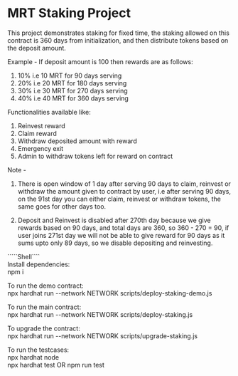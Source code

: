 # MRT Staking Project

This project demonstrates staking for fixed time, the staking allowed on this contract is 360 days from initialization, and then distribute tokens based on the deposit amount.

Example - 
If deposit amount is 100 then rewards are as follows:
1. 10% i.e 10 MRT for 90 days serving
2. 20% i.e 20 MRT for 180 days serving
3. 30% i.e 30 MRT for 270 days serving
4. 40% i.e 40 MRT for 360 days serving

Functionalities available like:
1. Reinvest reward
2. Claim reward
3. Withdraw deposited amount with reward
4. Emergency exit
5. Admin to withdraw tokens left for reward on contract

Note - 
1. There is open window of 1 day after serving 90 days to claim, reinvest or withdraw the amount given to contract by user, i.e after serving 90 days, on the 91st day you can either claim, reinvest or withdraw tokens, the same goes for other days too.

2. Deposit and Reinvest is disabled after 270th day because we give rewards based on 90 days, and total days are 360, so 360 - 270 = 90, if user joins 271st day we will not be able to give reward for 90 days as it sums upto only 89 days, so we disable depositing and reinvesting.

`````Shell````  
Install dependencies:  
npm i  

To run the demo contract:  
npx hardhat run --network NETWORK scripts/deploy-staking-demo.js  

To run the main contract:  
npx hardhat run --network NETWORK scripts/deploy-staking.js  

To upgrade the contract:  
npx hardhat run --network NETWORK scripts/upgrade-staking.js  

To run the testcases:  
npx hardhat node  
npx hardhat test OR npm run test